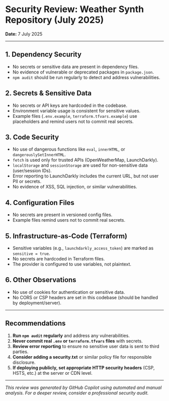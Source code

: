 # Security Review: Weather Synth Repository (July 2025)

**Date:** 7 July 2025

---

## 1. Dependency Security

- No secrets or sensitive data are present in dependency files.
- No evidence of vulnerable or deprecated packages in `package.json`.
- `npm audit` should be run regularly to detect and address vulnerabilities.

## 2. Secrets & Sensitive Data

- No secrets or API keys are hardcoded in the codebase.
- Environment variable usage is consistent for sensitive values.
- Example files (`.env.example`, `terraform.tfvars.example`) use placeholders and remind users not to commit real secrets.

## 3. Code Security

- No use of dangerous functions like `eval`, `innerHTML`, or `dangerouslySetInnerHTML`.
- `fetch` is used only for trusted APIs (OpenWeatherMap, LaunchDarkly).
- `localStorage` and `sessionStorage` are used for non-sensitive data (user/session IDs).
- Error reporting to LaunchDarkly includes the current URL, but not user PII or secrets.
- No evidence of XSS, SQL injection, or similar vulnerabilities.

## 4. Configuration Files

- No secrets are present in versioned config files.
- Example files remind users not to commit real secrets.

## 5. Infrastructure-as-Code (Terraform)

- Sensitive variables (e.g., `launchdarkly_access_token`) are marked as `sensitive = true`.
- No secrets are hardcoded in Terraform files.
- The provider is configured to use variables, not plaintext.

## 6. Other Observations

- No use of cookies for authentication or sensitive data.
- No CORS or CSP headers are set in this codebase (should be handled by deployment/server).

---

## Recommendations

1. **Run `npm audit` regularly** and address any vulnerabilities.
2. **Never commit real `.env` or `terraform.tfvars` files** with secrets.
3. **Review error reporting** to ensure no sensitive user data is sent to third parties.
4. **Consider adding a security.txt** or similar policy file for responsible disclosure.
5. **If deploying publicly, set appropriate HTTP security headers** (CSP, HSTS, etc.) at the server or CDN level.

---

*This review was generated by GitHub Copilot using automated and manual analysis. For a deeper review, consider a professional security audit.*
